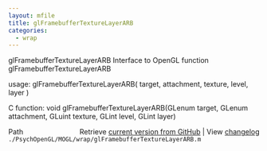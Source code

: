 ```yaml
---
layout: mfile
title: glFramebufferTextureLayerARB
categories:
  - wrap
---
```


glFramebufferTextureLayerARB  Interface to OpenGL function glFramebufferTextureLayerARB

usage:  glFramebufferTextureLayerARB\( target, attachment, texture, level, layer \)

C function:  void glFramebufferTextureLayerARB\(GLenum target, GLenum attachment, GLuint texture, GLint level, GLint layer\)


<div class="code_header" style="text-align:right;">
  <span style="float:left;">Path&nbsp;&nbsp;</span> <span class="counter">Retrieve <a href=
  "https://raw.github.com/Psychtoolbox-3/Psychtoolbox-3/beta/./PsychOpenGL/MOGL/wrap/glFramebufferTextureLayerARB.m">current version from GitHub</a> | View <a href=
  "https://github.com/Psychtoolbox-3/Psychtoolbox-3/commits/beta/./PsychOpenGL/MOGL/wrap/glFramebufferTextureLayerARB.m">changelog</a></span>
</div>
<div class="code">
  <code>./PsychOpenGL/MOGL/wrap/glFramebufferTextureLayerARB.m</code>
</div>
